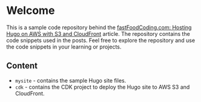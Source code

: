 # Welcome

This is a sample code repository behind the [fastFoodCoding.com: Hosting Hugo on AWS with S3 and CloudFront](recipes/hugo/hosting-hugo-on-aws-s3-cloudfront/) article. The repository contains the code snippets used in the posts. Feel free to explore the repository and use the code snippets in your learning or projects.

## Content

- `mysite` - contains the sample Hugo site files.
- `cdk` - contains the CDK project to deploy the Hugo site to AWS S3 and CloudFront.

